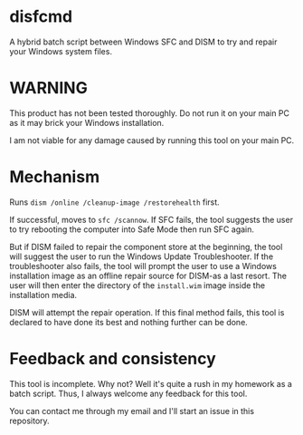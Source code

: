 # disfcmd
A hybrid batch script between Windows SFC and DISM to try and repair your Windows system files.

# WARNING
This product has not been tested thoroughly. Do not run it on your main PC as it may brick your Windows installation.

I am not viable for any damage caused by running this tool on your main PC.

# Mechanism
Runs `dism /online /cleanup-image /restorehealth` first. 

If successful, moves to `sfc /scannow`. If SFC fails, the tool suggests the user to try rebooting the computer into Safe Mode then run SFC again.

But if DISM failed to repair the component store at the beginning, the tool will suggest the user to run the Windows Update Troubleshooter. If the troubleshooter also fails, the tool will prompt the user to use a Windows installation image as an offline repair source for DISM-as a last resort. The user will then enter the directory of the `install.wim` image inside the installation media. 

DISM will attempt the repair operation. If this final method fails, this tool is declared to have done its best and nothing further can be done.

# Feedback and consistency

This tool is incomplete. Why not? Well it's quite a rush in my homework as a batch script. Thus, I always welcome any feedback for this tool.

You can contact me through my email and I'll start an issue in this repository.

